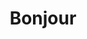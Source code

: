 ---
title: "Bonjour"
url: /pietermaritzburg/bonjour-chief-albert-luthuli-street/
shop: convenience
---